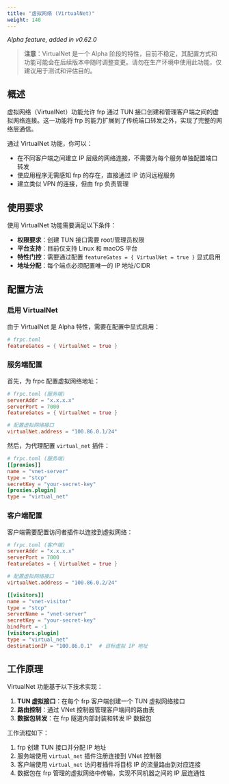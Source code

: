 ```yaml
---
title: "虚拟网络 (VirtualNet)"
weight: 140
---
```


*Alpha feature, added in v0.62.0*

> **注意**：VirtualNet 是一个 Alpha 阶段的特性，目前不稳定，其配置方式和功能可能会在后续版本中随时调整变更。请勿在生产环境中使用此功能，仅建议用于测试和评估目的。

## 概述

虚拟网络（VirtualNet）功能允许 frp 通过 TUN 接口创建和管理客户端之间的虚拟网络连接。这一功能将 frp 的能力扩展到了传统端口转发之外，实现了完整的网络层通信。

通过 VirtualNet 功能，你可以：

- 在不同客户端之间建立 IP 层级的网络连接，不需要为每个服务单独配置端口转发
- 使应用程序无需感知 frp 的存在，直接通过 IP 访问远程服务
- 建立类似 VPN 的连接，但由 frp 负责管理

## 使用要求

使用 VirtualNet 功能需要满足以下条件：

- **权限要求**：创建 TUN 接口需要 root/管理员权限
- **平台支持**：目前仅支持 Linux 和 macOS 平台
- **特性门控**：需要通过配置 `featureGates = { VirtualNet = true }` 显式启用
- **地址分配**：每个端点必须配置唯一的 IP 地址/CIDR

## 配置方法

### 启用 VirtualNet

由于 VirtualNet 是 Alpha 特性，需要在配置中显式启用：

```toml
# frpc.toml
featureGates = { VirtualNet = true }
```

### 服务端配置

首先，为 frpc 配置虚拟网络地址：

```toml
# frpc.toml (服务端)
serverAddr = "x.x.x.x"
serverPort = 7000
featureGates = { VirtualNet = true }

# 配置虚拟网络接口
virtualNet.address = "100.86.0.1/24"
```

然后，为代理配置 `virtual_net` 插件：

```toml
# frpc.toml (服务端)
[[proxies]]
name = "vnet-server"
type = "stcp"
secretKey = "your-secret-key"
[proxies.plugin]
type = "virtual_net"
```

### 客户端配置

客户端需要配置访问者插件以连接到虚拟网络：

```toml
# frpc.toml (客户端)
serverAddr = "x.x.x.x"
serverPort = 7000
featureGates = { VirtualNet = true }

# 配置虚拟网络接口
virtualNet.address = "100.86.0.2/24"

[[visitors]]
name = "vnet-visitor"
type = "stcp"
serverName = "vnet-server"
secretKey = "your-secret-key"
bindPort = -1
[visitors.plugin]
type = "virtual_net"
destinationIP = "100.86.0.1"  # 目标虚拟 IP 地址
```

## 工作原理

VirtualNet 功能基于以下技术实现：

1. **TUN 虚拟接口**：在每个 frp 客户端创建一个 TUN 虚拟网络接口
2. **路由控制**：通过 VNet 控制器管理客户端间的路由表
3. **数据包转发**：在 frp 隧道内部封装和转发 IP 数据包

工作流程如下：

1. frp 创建 TUN 接口并分配 IP 地址
2. 服务端使用 `virtual_net` 插件注册连接到 VNet 控制器
3. 客户端使用 `virtual_net` 访问者插件将目标 IP 的流量路由到对应连接
4. 数据包在 frp 管理的虚拟网络中传输，实现不同机器之间的 IP 层连通性